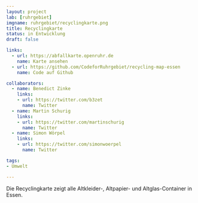 ```yaml
---
layout: project
lab: [ruhrgebiet]
imgname: ruhrgebiet/recyclingkarte.png
title: Recyclingkarte
status: in Entwicklung
draft: false

links:
  - url: https://abfallkarte.openruhr.de
    name: Karte ansehen
  - url: https://github.com/CodeforRuhrgebiet/recycling-map-essen
    name: Code auf Github

collaborators:
  - name: Benedict Zinke
    links:
    - url: https://twitter.com/b3zet
      name: Twitter
  - name: Martin Schurig
    links:
    - url: https://twitter.com/martinschurig
      name: Twitter
  - name: Simon Wörpel
    links:
    - url: https://twitter.com/simonwoerpel
      name: Twitter

tags:
- Umwelt

---
```


Die Recyclingkarte zeigt alle Altkleider-, Altpapier- und Altglas-Container in Essen.
